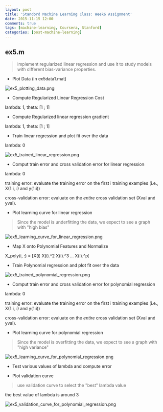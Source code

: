 ```yaml
---
layout: post
title: 'Standord Machine Learning Class: Week6 Assignment'
date: 2015-11-15 12:00
comments: true
tags: [machine-learning, Coursera, Stanford]
categories: [post-machine-learning]
---
```


## ex5.m

> implement regularized linear regression and use it to study models with different bias-variance properties.

- Plot Data (in ex5data1.mat)

![ex5_plotting_data.png](http://imgur.com/93Cp93w.png)

- Compute Regularized Linear Regression Cost

lambda: 1, theta: [1 ; 1]

<script src="https://gist.github.com/joyhuang9473/49e4ec6b0893ea82a274.js"></script>

- Compute Regularized linear regression gradient

lambda: 1, theta: [1 ; 1]

<script src="https://gist.github.com/joyhuang9473/3494fcd5fde3f80b5728.js"></script>

- Train linear regression and plot fit over the data

lambda: 0

![ex5_trained_linear_regression.png](http://imgur.com/YtBL0Fk.png)

- Comput train error and cross validation error for linear regression

lambda: 0

training error: evaluate the training error on the first i training examples (i.e., X(1:i, :) and y(1:i))

cross-validation error: evaluate on the _entire_ cross validation set (Xval and yval).

<script src="https://gist.github.com/joyhuang9473/5540eaa4359125e88e5c.js"></script>

- Plot learning curve for linear regression

> Since the model is underfitting the data, we expect to see a graph with "high bias"

![ex5_learning_curve_for_linear_regression.png](http://imgur.com/KWK4kUN.png)

- Map X onto Polynomial Features and Normalize

X_poly(i, :) = [X(i) X(i).^2 X(i).^3 ...  X(i).^p]

<script src="https://gist.github.com/joyhuang9473/04f16509b897ed2ab102.js"></script>

- Train Polynomial regression and plot fit over the data

![ex5_trained_polynomial_regression.png](http://imgur.com/w8bsAlv.png)

- Comput train error and cross validation error for polynomial regression

lambda: 0

training error: evaluate the training error on the first i training examples (i.e., X(1:i, :) and y(1:i))

cross-validation error: evaluate on the _entire_ cross validation set (Xval and yval).

<script src="https://gist.github.com/joyhuang9473/1cbf0c9df2da3b667c8e.js"></script>

- Plot learning curve for polynomial regression

> Since the model is overfitting the data, we expect to see a graph with "high variance"

![ex5_learning_curve_for_polynomial_regression.png](http://imgur.com/WsiFwAP.png)

- Test various values of lambda and compute error

<script src="https://gist.github.com/joyhuang9473/4a642b25bd987c77a444.js"></script>

- Plot validation curve

> use validation curve to select the "best" lambda value

the best value of lambda is around 3

![ex5_validation_curve_for_polynomial_regression.png](http://imgur.com/887VVKb.png)
